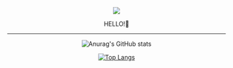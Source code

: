 <div align ="center">

<img src="https://capsule-render.vercel.app/api?type=Waving&color=auto&height=200&section=center&text=SAEM-HYUN&fontSize=30" />

  HELLO!🙋

</div>
<hr>
  
<div align = "center">
  
![Anurag's GitHub stats](https://github-readme-stats.vercel.app/api?username=SaemHyun&show_icons=true&theme=graywhite)

[![Top Langs](https://github-readme-stats.vercel.app/api/top-langs/?username=SaemHyun&layout=compact)](https://github.com/SaemHyun/github-readme-stats)

</div>
